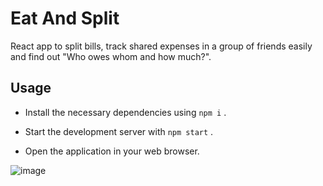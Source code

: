 # Eat And Split

React app to split bills, track shared expenses in a group of friends easily and find out "Who owes whom and how much?".

## Usage
+ Install the necessary dependencies using `npm i` .
* Start the development server with `npm start` .
- Open the application in your web browser.




![image](https://github.com/Ansam56/react_pt1/assets/86476980/741bc9d6-c30c-4fe8-a907-de5330e0377d)

